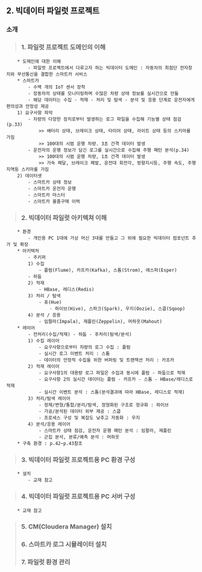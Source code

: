##  2. 빅데이터 파일럿 프로젝트
###    소개
>###    1. 파일럿 프로젝트 도메인의 이해
        * 도메인에 대한 이해
            - 파일럿 프로젝트에서 다루고자 하는 빅데이터 도메인 : 자동차의 최첨단 전자창지와 무선통신을 결합한 스마트카 서비스
        * 스마트카
            - 수백 개의 IoT 센서 장착
            - 장동차의 상태를 모니터링하며 수많은 차량 상태 정보를 실시간으로 만듦
            - 해당 데이터는 수집 - 적재 - 처리 및 탐색 - 분석 및 응용 단계로 운전자에게 편의성과 안정성 제공
        1) 요구사항 파악    
            - 차량의 다양한 장치로부터 발생하는 로그 파일을 수집해 기능별 상태 점검(p.33)
                >> 배터리 상태, 브레이크 상태, 타이어 상태, 라이트 상태 등의 스키마를 가짐
                >> 100대의 시범 운행 차량. 3초 간격 데이터 발생
            - 운전자의 운행 정보가 담긴 로그를 실시간으로 수집해 주행 패턴 분석(p.34)
                >> 100대의 시범 운행 차량, 1초 간격 데이터 발생
                >> 가속 페달, 브레이크 페발, 운전대 회전각, 방향지시등, 주행 속도, 주행 지역등 스키마를 가짐
        2) 데이터셋
            - 스마트카 상태 정보
            - 스마트카 운전자 운행
            - 스마트카 마스터
            - 스마트카 물품구매 이력
>###    2. 빅데이터 파일럿 아키텍쳐 이해
        * 환경
            - 개인용 PC 1대에 가상 머신 3대를 만들고 그 위에 필요한 빅데이터 컴포넌트 추가 및 확장
        * 아키텍처
            - 주키퍼
            1) 수집
                - 플럼(Flume), 카프카(Kafka), 스톰(Strom), 에스퍼(Esper)
            - 하둡
            2) 적재
                - HBase, 레디스(Redis)
            3) 처리 / 탐색
                - 휴(Hue)
                    - 하이브(Hive), 스파크(Spark), 우지(Oozie), 스쿱(Sqoop)
            4) 분석 / 응용
                - 임팔라(Impala), 제플린(Zeppelin), 머하웃(Mahout)
        * 레이어
            - 전처리(수집/적재) - 하둡 - 후처리(탐색/분석)
            1) 수집 레이어
                - 요구사항으로부터 차량의 로그 수집 : 플럼
                - 실시간 로그 이벤트 처리 : 스톰
                - 데이터의 안정적 수집을 위한 버퍼링 및 트랜잭션 처리 : 카프카
            2) 적재 레이어
                - 요구사항1의 대용량 로그 파일은 수집과 동시에 플럼 - 하둡으로 적재
                - 요구사항 2의 실시간 데이터는 플럼 - 카프카 - 스톰 - HBase/레디스로 적재
                - 실시간 이벤트 분석 : 스톰(분석결과에 따라 HBase, 레디스로 적재)
            3) 처리/탐색 레이어
                - 정제/변형/통합/분리/탐색, 정형화된 구조로 정규화 : 하이브
                - 가공/분석된 데이터 외부 제공 : 스쿱
                - 프로세스 구성 및 복잡도 낮추고 자동화 : 우지
            4) 분석/응용 레이어
                - 스마트카 상태 점검, 운전자 운행 패턴 분석 : 임팔라, 제플린
                - 군집 분석, 분류/예측 분석 : 머하웃
        * 구축 환경 : p.42~p.43참조
>###    3. 빅데이터 파일럿 프로젝트용 PC 환경 구성
        * 설치
            - 교재 참고
>###    4. 빅데이터 파일럿 프로젝트용 PC 서버 구성
        * 교재 참고
>###    5. CM(Cloudera Manager) 설치
>###    6. 스마트카 로그 시뮬레이터 설치
>###    7. 파일럿 환경 관리